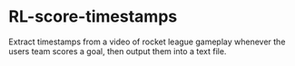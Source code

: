 # RL-score-timestamps
Extract timestamps from a video of rocket league gameplay whenever the users team scores a goal, then output them into a text file.
